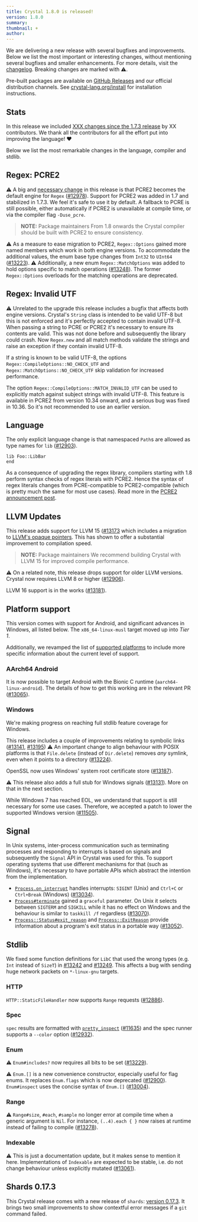 ```yaml
---
title: Crystal 1.8.0 is released!
version: 1.8.0
summary:
thumbnail: +
author:
---
```


We are delivering a new release with several bugfixes and improvements. Below we list the most important or interesting changes, without mentioning several bugfixes and smaller enhancements. For more details, visit the [changelog](https://github.com/crystal-lang/crystal/releases/tag/1.8.0). Breaking changes are marked with ⚠️.

Pre-built packages are available on [GitHub Releases](https://github.com/crystal-lang/crystal/releases/tag/1.8.0) and our official distribution channels.
See [crystal-lang.org/install](https://crystal-lang.org/install/) for installation instructions.

## Stats

In this release we included [XXX changes since the 1.7.3 release](https://github.com/crystal-lang/crystal/pulls?q=is%3Apr+milestone%3A1.8.0) by XX contributors. We thank all the contributors for all the effort put into improving the language! ❤️

Below we list the most remarkable changes in the language, compiler and stdlib.

## Regex: PCRE2

⚠️ A big and [necessary change](/2023/03/02/crystal-is-upgrading-its-regex-engine) in this release is that PCRE2 becomes the default engine for `Regex` ([#12978](https://github.com/crystal-lang/crystal/pull/12978)).
Support for PCRE2 was added in 1.7 and stabilized in 1.7.3. We feel it's safe to use it by default.
A fallback to PCRE is still possible, either automatically if PCRE2 is unavailable at compile time, or via the compiler flag `-Duse_pcre`.

> **NOTE:** Package maintainers
> From 1.8 onwards the Crystal compiler should be built with PCRE2 to ensure consistency.

⚠️ As a measure to ease migration to PCRE2, `Regex::Options` gained more named members which work in both engine versions. To accommodate the additional values, the enum base type changes from `Int32` to `UInt64` ([#13223](https://github.com/crystal-lang/crystal/pull/13223)).
⚠️ Additionally, a new enum `Regex::MatchOptions` was added to hold options specific to match operations ([#13248](https://github.com/crystal-lang/crystal/pull/13248)). The former `Regex::Options` overloads for the matching operations are deprecated.

## Regex: Invalid UTF

⚠️ Unrelated to the upgrade this release includes a bugfix that affects both engine versions.
Crystal's `String` class is intended to be valid UTF-8 but this is not enforced and it's perfectly accepted to contain invalid UTF-8.
When passing a string to PCRE or PCRE2 it's necessary to ensure its contents are valid.
This was not done before and subsequently the library could crash.
Now `Regex.new` and all match methods validate the strings and raise an exception if they contain invalid UTF-8.

If a string is known to be valid UTF-8, the options `Regex::CompileOptions::NO_CHECK_UTF`
and `Regex::MatchOptions::NO_CHECK_UTF` skip validation for increased performance.

The option `Regex::CompileOptions::MATCH_INVALID_UTF` can be used to explicitly match against subject strings with invalid UTF-8.
This feature is available in PCRE2 from version 10.34 onward, and a serious bug was fixed in 10.36. So it's not recommended to use an earlier version.

## Language

The only explicit language change is that namespaced `Path`s are allowed as type names for `lib` ([#12903](https://github.com/crystal-lang/crystal/pull/12903)).

```crystal
lib Foo::LibBar
end
```

As a consequence of upgrading the regex library, compilers starting with 1.8
perform syntax checks of regex literals with PCRE2. Hence the syntax of regex literals
changes from PCRE-compatible to PCRE2-compatible (which is pretty much the same for most use cases).
Read more in the [PCRE2 announcement post](/2023/03/02/crystal-is-upgrading-its-regex-engine/#validation-of-regex-literals).

## LLVM Updates

This release adds support for LLVM 15 ([#13173](https://github.com/crystal-lang/crystal/pull/13173) which includes
a migration to [LLVM's opaque pointers](https://crystal-lang.org/2023/03/23/llvm-opaque-pointers/). This has shown to offer a substantial improvement to compilation speed.

> **NOTE:** Package maintainers
> We recommend building Crystal with LLVM 15 for improved compile performance.

⚠️ On a related note, this release drops support for older LLVM versions. Crystal now requires LLVM 8 or higher ([#12906](https://github.com/crystal-lang/crystal/pull/12906)).

LLVM 16 support is in the works ([#13181](https://github.com/crystal-lang/crystal/pull/13181)).

## Platform support

This version comes with support for Android, and significant advances in Windows, all listed below.
The `x86_64-linux-musl` target moved up into *Tier 1*.

Additionally, we revamped the list of [supported platforms](https://crystal-lang.org/reference/1.8/syntax_and_semantics/platform_support.html)
to include more specific information about the current level of support.

### AArch64 Android

It is now possible to target Android with the Bionic C runtime (`aarch64-linux-android`). The details of how to get this working are in the relevant PR ([#13065](https://github.com/crystal-lang/crystal/pull/13065)).

### Windows

We're making progress on reaching full stdlib feature coverage for Windows.

This release includes a couple of improvements relating to symbolic links ([#13141](https://github.com/crystal-lang/crystal/pull/13141), [#13195](https://github.com/crystal-lang/crystal/pull/13195))
⚠️ An important change to align behaviour with POSIX platforms is that `File.delete` (instead of `Dir.delete`) removes *any* symlink, even when it points to a directory ([#13224](https://github.com/crystal-lang/crystal/pull/13224)).

OpenSSL now uses Windows' system root certificate store ([#13187](https://github.com/crystal-lang/crystal/pull/13187)).

⚠️ This release also adds a full stub for Windows signals ([#13131](https://github.com/crystal-lang/crystal/pull/13131)). More on that in the next section.

While Windows 7 has reached EOL, we understand that support is still necessary for some use cases. Therefore, we accepted a patch to lower the supported Windows version ([#11505](https://github.com/crystal-lang/crystal/pull/11505)).

## Signal

In Unix systems, inter-process communication such as terminating processes and responding to interrupts is based on signals and subsequently the `Signal` API in Crystal was used for this.
To support operating systems that use different mechanisms for that (such as Windows), it's necessary to have portable APIs which abstract the intention from the implementation.

* [`Process.on_interrupt`](https://crystal-lang.org/api/1.8/Process.html#on_interrupt%28%26handler%3A-%3E%29%3ANil-class-method) handles interrupts: `SIGINT` (Unix) and `Ctrl+C` or `Ctrl+Break` (Windows) ([#13034](https://github.com/crystal-lang/crystal/pull/13034)).
* [`Process#terminate`](https://crystal-lang.org/api/1.8/Process.html#terminate%28%2A%2Cgraceful%3ABool%3Dtrue%29%3ANil-instance-method) gained a `graceful` parameter. On Unix it selects between `SIGTERM` and `SIGKILL` while it has no effect on Windows and the behaviour is similar to `taskkill /f` regardless ([#13070](https://github.com/crystal-lang/crystal/pull/13070)).
* [`Process::Status#exit_reason`](https://crystal-lang.org/api/1.8/Process/Status.html#exit_reason%3AExitReason-instance-method) and [`Process::ExitReason`](https://crystal-lang.org/api/1.8/Process/ExitReason.html) provide information about a program's exit status in a portable way ([#13052](https://github.com/crystal-lang/crystal/pull/13052)).

## Stdlib

We fixed some function definitions for `LibC` that used the wrong types (e.g. `Int` instead of `SizeT`) in [#13242](https://github.com/crystal-lang/crystal/pull/13242) and [#13249](https://github.com/crystal-lang/crystal/pull/13249). This affects a bug with sending huge network packets on `*-linux-gnu` targets.

### HTTP

`HTTP::StaticFileHandler` now supports `Range` requests ([#12886](https://github.com/crystal-lang/crystal/pull/12886)).

### Spec

`spec` results are formatted with [`pretty_inspect`](https://crystal-lang.org/api/1.8.0/PrettyPrint.html) ([#11635](https://github.com/crystal-lang/crystal/pull/11635))
and the spec runner supports a `--color` option ([#12932](https://github.com/crystal-lang/crystal/pull/12932)).

### Enum

⚠️ `Enum#includes?` now requires all bits to be set ([#13229](https://github.com/crystal-lang/crystal/pull/13229)).

⚠️ `Enum.[]` is a new convenience constructor, especially useful for flag enums. It replaces `Enum.flags` which is now deprecated ([#12900](https://github.com/crystal-lang/crystal/pull/12900)).
`Enum#inspect` uses the concise syntax of `Enum.[]` ([#13004](https://github.com/crystal-lang/crystal/pull/13004)).

### Range

⚠️ `Range#size`, `#each`, `#sample` no longer error at compile time when a generic argument is `Nil`. For instance, `(..4).each { }` now raises at runtime instead of failing to compile ([#13278](https://github.com/crystal-lang/crystal/pull/13278)).

### Indexable

⚠️ This is just a documentation update, but it makes sense to mention it here. Implementations of `Indexable` are expected to be stable, i.e. do not change behaviour unless explicitly mutated ([#13061](https://github.com/crystal-lang/crystal/pull/13061)).

## Shards 0.17.3

This Crystal release comes with a new release of `shards`: [version 0.17.3](https://github.com/crystal-lang/shards/releases/tag/v0.17.3).
It brings two small improvements to show contextful error messages if a `git` command failed.
